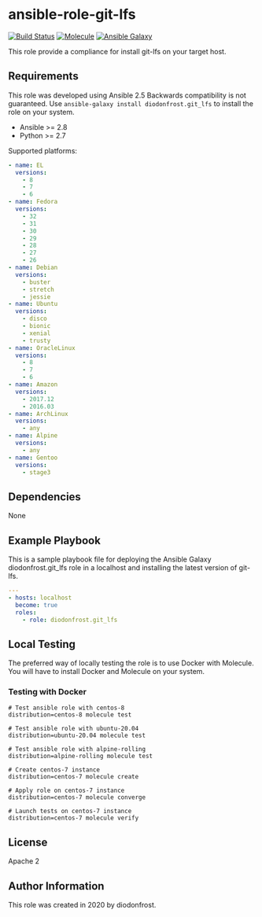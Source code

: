 # ansible-role-git-lfs

[![Build Status](https://travis-ci.com/diodonfrost/ansible-role-git-lfs.svg?branch=master)](https://travis-ci.com/diodonfrost/ansible-role-git-lfs)
[![Molecule](https://github.com/diodonfrost/ansible-role-git-lfs/workflows/Molecule/badge.svg)](https://github.com/diodonfrost/ansible-role-git-lfs/actions)
[![Ansible Galaxy](https://img.shields.io/badge/galaxy-diodonfrost.git_lfs-660198.svg)](https://galaxy.ansible.com/diodonfrost/git-lfs)

This role provide a compliance for install git-lfs on your target host.

## Requirements

This role was developed using Ansible 2.5 Backwards compatibility is not guaranteed.
Use `ansible-galaxy install diodonfrost.git_lfs` to install the role on your system.
*   Ansible >= 2.8
*   Python >= 2.7

Supported platforms:

```yaml
- name: EL
  versions:
    - 8
    - 7
    - 6
- name: Fedora
  versions:
    - 32
    - 31
    - 30
    - 29
    - 28
    - 27
    - 26
- name: Debian
  versions:
    - buster
    - stretch
    - jessie
- name: Ubuntu
  versions:
    - disco
    - bionic
    - xenial
    - trusty
- name: OracleLinux
  versions:
    - 8
    - 7
    - 6
- name: Amazon
  versions:
    - 2017.12
    - 2016.03
- name: ArchLinux
  versions:
    - any
- name: Alpine
  versions:
    - any
- name: Gentoo
  versions:
    - stage3
```

## Dependencies

None

## Example Playbook

This is a sample playbook file for deploying the Ansible Galaxy diodonfrost.git_lfs role in a localhost and installing the latest version of git-lfs.

```yaml
---
- hosts: localhost
  become: true
  roles:
    - role: diodonfrost.git_lfs
```

## Local Testing

The preferred way of locally testing the role is to use Docker with Molecule. You will have to install Docker and Molecule on your system.

### Testing with Docker

```shell
# Test ansible role with centos-8
distribution=centos-8 molecule test

# Test ansible role with ubuntu-20.04
distribution=ubuntu-20.04 molecule test

# Test ansible role with alpine-rolling
distribution=alpine-rolling molecule test

# Create centos-7 instance
distribution=centos-7 molecule create

# Apply role on centos-7 instance
distribution=centos-7 molecule converge

# Launch tests on centos-7 instance
distribution=centos-7 molecule verify
```

## License

Apache 2

## Author Information

This role was created in 2020 by diodonfrost.
